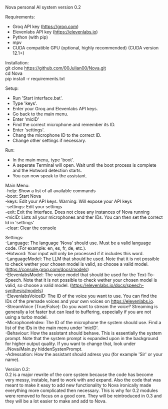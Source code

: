 Nova personal AI system version 0.2

Requirements:  
- Groq API key (https://groq.com)  
- Elevenlabs API key (https://elevenlabs.io)  
- Python (with pip)  
- mpv  
- CUDA compatible GPU (optional, highly recommended) (CUDA version 12.1+)  

Installation:  
git clone https://github.com/00Julian00/Nova.git  
cd Nova  
pip install -r requirements.txt  

Setup:  
- Run 'Start interface.bat'.  
- Type 'keys'.  
- Enter your Groq and Elevenlabs API keys.  
- Go back to the main menu.  
- Enter 'micID'  
- Find the correct microphone and remember its ID.  
- Enter 'settings'.  
- Chang the microphone ID to the correct ID.  
- Change other settings if necessary.  

Run:  
- In the main menu, type 'boot'.  
- A seperate Terminal will open. Wait until the boot process is complete and the Hotword detection starts.  
- You can now speak to the assistant.  



Main Menu:  
-help: Show a list of all available commands  
-boot: Start Nova  
-keys: Edit your API keys. Warning: Will expose your API keys  
-settings: Edit your settings  
-exit: Exit the Interface. Does not close any instances of Nova running  
-micID: Lists all your microphones and ther IDs. You can then set the correct Id in 'settings'  
-clear: Clear the console  


Settings:  
-Language: The language 'Nova' should use. Must be a valid language code. (For example: en, es, fr, de, etc.).  
-Hotword: Your input will only be processed if it includes this word.  
-LanguageModel: The LLM that should be used. Note that it is not possible to check wether your chosen model is valid, so choose a valid model. (https://console.groq.com/docs/models)  
-ElevenlabsModel: The voice model that should be used for the Text-To-Speech. Note that it is not possible to check wether your chosen model is valid, so choose a valid model. (https://elevenlabs.io/docs/speech-synthesis/models)  
-ElevenlabsVoiceID: The ID of the voice you want to use. You can find the IDs of the premade voices and your own voices on https://elevenlabs.io.  
-StreamVoice (True/False): Do you want to stream the voice? Streaming is generally a lot faster but can lead to buffering, especially if you are not using a turbo model.  
-MicrophoneIndex: The ID of the microphone the system should use. Find a list of the IDs in the main menu under 'micID'.  
-Behaviour: How the assistant should behave. This is essentially the system prompt. Note that the system prompt is expanded upon in the background for higher output quality. If you want to change that, look under ./Nova/Main.py hiddenSystenPrompt.  
-Adressation: How the assistant should adress you (for example 'Sir' or your name).  
  
  
Version 0.2:  
0.2 is a major rewrite of the core system because the code has become very messy, instable, hard to work with and expand. Also the code that was meant to make it easy to add new functionality to Nova ironically made everything more complicated then necessary. This is why for 0.2 modules were removed to focus on a good core. They will be reintroduced in 0.3 and they will be a lot easier to make and add to Nova.
